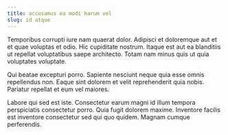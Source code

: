 ```yaml
---
title: accusamus ea modi harum vel
slug: id atque
---
```


Temporibus corrupti iure nam quaerat dolor. Adipisci et doloremque aut et et quae voluptas et odio. Hic cupiditate nostrum. Itaque est aut ea blanditiis ut repellat voluptatibus saepe architecto. Totam nam minus quis ut quia voluptates voluptate.

Qui beatae excepturi porro. Sapiente nesciunt neque quia esse omnis repellendus non. Eaque sint dolorem et velit reprehenderit quia nobis. Pariatur repellat et eum vel maiores.

Labore qui sed est iste. Consectetur earum magni id illum tempora perspiciatis consectetur porro. Quia fugit dolorem maxime. Inventore facilis est inventore consectetur sed qui quo quidem. Magnam cumque perferendis.
